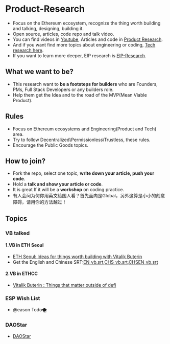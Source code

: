 # Product-Research
+ Focus on the Ethereum ecosystem, recognize the thing worth building and talking, designing, building it.
+ Open source, articles, code repo and talk video.
+ You can find videos in [Youtube](), Articles and code in [Product Research](https://github.com/PlanckerLabs/Product-Research).
+ And if you want find more topics about engineering or coding, [Tech research here](https://github.com/PlanckerLabs/Tech-Research).
+ If you want to learn more deeper, EIP research is [EIP-Research](https://github.com/PlanckerLabs/EIP-Research).
## What we want to be?
+ This research want to **be a footsteps for builders** who are Founders, PMs, Full Stack Developers or any builders role.
+ Help them get the Idea and to the road of the MVP(Mean Viable Product).
## Rules
+ Focus on Ethereum ecosystems and Engineering(Product and Tech) area.
+ Try to follow Decentralized\Permissionless\Trustless, these rules.
+ Encourage the Public Goods topics.

## How to join?
+ Fork the repo, select one topic, **write down your article, push your code**.
+ Hold a **talk and show your article or code**.
+ It is great If it will be a **workshop** on coding practice.
+ 有人会问为何你用英文给国人看？首先面向是Global，另外这算是小小的刻意障碍，请用你的方法越过！

## Topics
### VB talked

#### 1.VB in ETH Seoul
+ [ETH Seoul: Ideas for things worth building with Vitalik Buterin](https://www.youtube.com/watch?v=_5hUNqWC5es)
+ Get the English and Chinese SRT:[EN_vb.srt](./docs/EN_vb.srt),[CHS_vb.srt](./docs/CHS_vb.srt),[CHSEN_vb.srt](./docs/CHSEN_vb.srt)

#### 2.VB in ETHCC
+ [Vitalik Buterin : Things that matter outside of defi](https://www.youtube.com/watch?v=oLsb7clrXMQ&ab_channel=GrandAmphiTh%C3%A9atre)

### ESP Wish List

+ @eason Todo:tornado:
### DAOStar
+ [DAOStar](docs/DAOStar.md)
